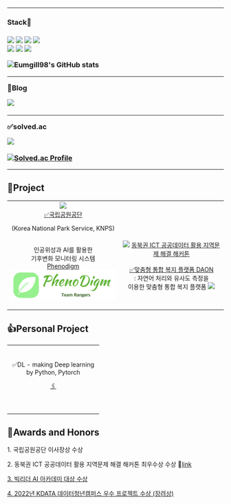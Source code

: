 
<hr>
<h3>Stack🚩<h3>

<div>
  <p>
    <img src="https://img.shields.io/badge/Python-blue?style=flat-square&logo=Python&logoColor=white"/></a>
    <img src="https://img.shields.io/badge/JS-yellow?style=flat-square&logo=JavaScript&logoColor=white"/></a>
    <img src="https://img.shields.io/badge/Django-black?style=flat-square&logo=Django&logoColor=white"/></a>
    <img src="https://img.shields.io/badge/Node.js-339933?style=flat-square&logo=Node.js&logoColor=white"/></a>
    <br>
    <img src="https://img.shields.io/badge/TensorFlow-FF6F00?style=flat-square&logo=TensorFlow&logoColor=white"/></a>
    <img src="https://img.shields.io/badge/Keras-D00000?style=flat-square&logo=Keras&logoColor=white"/></a>
    <img src="https://img.shields.io/badge/PyTorch-EE4C2C?style=flat-square&logo=PyTorch&logoColor=white"/></a>
   </p>
 </div>


![Eumgill98's GitHub stats](https://github-readme-stats.vercel.app/api?username=Eumgill98&show_icons=true&theme=highcontrast)
<hr>
<p>🎈Blog</p>
<a href="https://eumgill98.tistory.com/"><img src="https://img.shields.io/badge/Tistory-black?style=flat-square&logo=Tistory&logoColor=white"></a>
<hr>
<p> ✅solved.ac</p>
<a href="https://solved.ac/profile/wjdghcks6735"><img src="https://img.shields.io/badge/Python-black?style=flat-square&logo=Python&logoColor=#3776AB"></a>

[![Solved.ac Profile](http://mazassumnida.wtf/api/generate_badge?boj=wjdghcks6735)](https://solved.ac/wjdghcks6735)

<hr>
<h2>🚩Project</h2>

<table>
  <tr height="160px">
    <td align="center" width="400px">
      <img src='https://www.knps.or.kr/portal/images/main2017/h_logo.png'>
      <br>
      <a href='https://www.knps.or.kr/portal/main.do'>✅국립공원공단</a>
      <p>(Korea National Park Service, KNPS)<p>
      <br>
      <a>인공위성과 AI를 활용한<br/> 기후변화 모니터링 시스템<br/><a href='https://github.com/Eumgill98/knps_phenology-1'> Phenodigm</a></a>
      <a href='https://github.com/Eumgill98/knps_phenology-1'><img src='https://github.com/Eumgill98/knps_phenology-1/blob/main/logo/phenodigm_logo.png?raw=true'></a>
    </td>
    <td align="center" width="400px">
      <br/><br/><br/>
      <a href='https://www.kbmaeil.com/news/articleView.html?idxno=940194'><img src='https://ictcog.or.kr/images/logo.png'></a>
      <a href='https://www.kbmaeil.com/news/articleView.html?idxno=940194'>동북권 ICT 공공데이터 활용 지역문제 해결 해커톤<a><br/><br/>
      <a href='https://github.com/Eumgill98/DAON'>✅맞춤형 통합 복지 플랫폼 DAON</a>
      <a><br/>: 자연어 처리와 유사도 측정을<br/> 이용한 맞춤형 통합 복지 플랫폼</a>
      <a href='https://github.com/Eumgill98/DAON'><img src ='https://raw.githubusercontent.com/Eumgill98/ict_project/main/daon/daon/static/map/daon.png'><a>
    </td>
  </tr>
</table>

<h2>👍Personal Project</h2>
<table>
  <tr height="160px">
    <td align="center" width="200px">
      <a>✅DL - making Deep learning by Python, Pytorch</a>
      <p><a href='https://github.com/Eumgill98/DL'>🖇️</p>
    </td> 
  </tr>
</table>
  
<h2>🤝Awards and Honors</h2>
<p>1. 국립공원공단 이사장상 수상</p>
<p>2. 동북권 ICT 공공데이터 활용 지역문제 해결 해커톤 최우수상 수상 🔗<a = href = 'https://www.kbmaeil.com/news/articleView.html?idxno=940194'>link</p>
<p>3. 빅리더 AI 아카데미 대상 수상</p>
<p>4. 2022년 KDATA 데이터청년캠퍼스 우수 프로젝트 수상 (장려상)</p>
